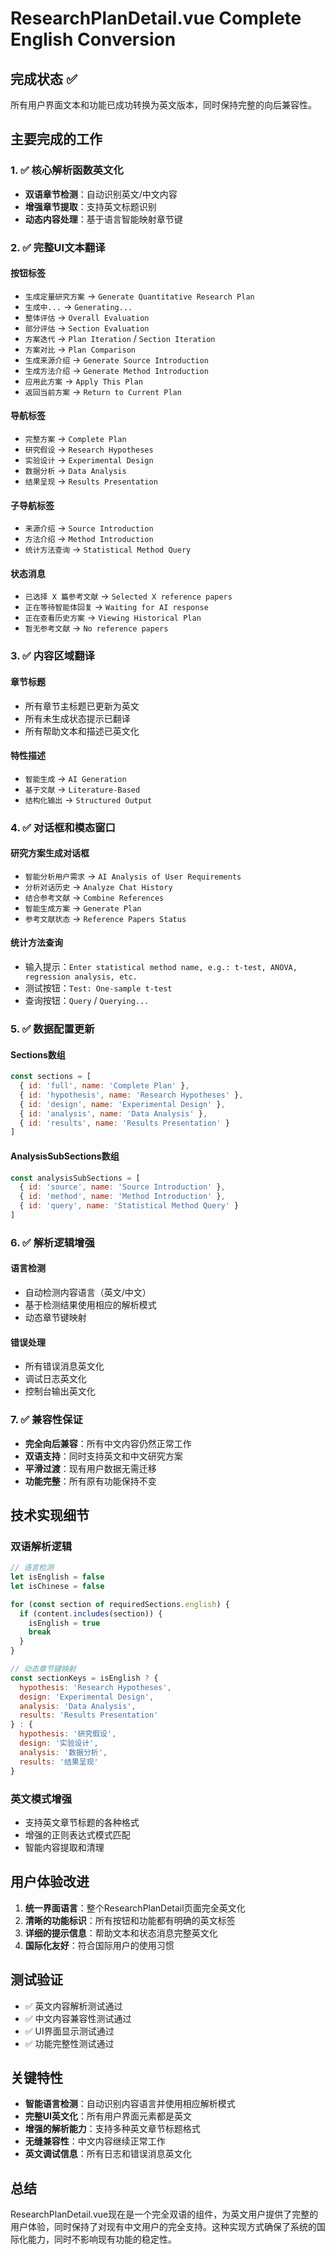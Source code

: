 # ResearchPlanDetail.vue Complete English Conversion

## 完成状态 ✅

所有用户界面文本和功能已成功转换为英文版本，同时保持完整的向后兼容性。

## 主要完成的工作

### 1. ✅ 核心解析函数英文化
- **双语章节检测**：自动识别英文/中文内容
- **增强章节提取**：支持英文标题识别
- **动态内容处理**：基于语言智能映射章节键

### 2. ✅ 完整UI文本翻译

#### 按钮标签
- `生成定量研究方案` → `Generate Quantitative Research Plan`
- `生成中...` → `Generating...`
- `整体评估` → `Overall Evaluation`
- `部分评估` → `Section Evaluation`
- `方案迭代` → `Plan Iteration` / `Section Iteration`
- `方案对比` → `Plan Comparison`
- `生成来源介绍` → `Generate Source Introduction`
- `生成方法介绍` → `Generate Method Introduction`
- `应用此方案` → `Apply This Plan`
- `返回当前方案` → `Return to Current Plan`

#### 导航标签
- `完整方案` → `Complete Plan`
- `研究假设` → `Research Hypotheses`
- `实验设计` → `Experimental Design`
- `数据分析` → `Data Analysis`
- `结果呈现` → `Results Presentation`

#### 子导航标签
- `来源介绍` → `Source Introduction`
- `方法介绍` → `Method Introduction`
- `统计方法查询` → `Statistical Method Query`

#### 状态消息
- `已选择 X 篇参考文献` → `Selected X reference papers`
- `正在等待智能体回复` → `Waiting for AI response`
- `正在查看历史方案` → `Viewing Historical Plan`
- `暂无参考文献` → `No reference papers`

### 3. ✅ 内容区域翻译

#### 章节标题
- 所有章节主标题已更新为英文
- 所有未生成状态提示已翻译
- 所有帮助文本和描述已英文化

#### 特性描述
- `智能生成` → `AI Generation`
- `基于文献` → `Literature-Based`
- `结构化输出` → `Structured Output`

### 4. ✅ 对话框和模态窗口

#### 研究方案生成对话框
- `智能分析用户需求` → `AI Analysis of User Requirements`
- `分析对话历史` → `Analyze Chat History`
- `结合参考文献` → `Combine References`
- `智能生成方案` → `Generate Plan`
- `参考文献状态` → `Reference Papers Status`

#### 统计方法查询
- 输入提示：`Enter statistical method name, e.g.: t-test, ANOVA, regression analysis, etc.`
- 测试按钮：`Test: One-sample t-test`
- 查询按钮：`Query` / `Querying...`

### 5. ✅ 数据配置更新

#### Sections数组
```javascript
const sections = [
  { id: 'full', name: 'Complete Plan' },
  { id: 'hypothesis', name: 'Research Hypotheses' },
  { id: 'design', name: 'Experimental Design' },
  { id: 'analysis', name: 'Data Analysis' },
  { id: 'results', name: 'Results Presentation' }
]
```

#### AnalysisSubSections数组
```javascript
const analysisSubSections = [
  { id: 'source', name: 'Source Introduction' },
  { id: 'method', name: 'Method Introduction' },
  { id: 'query', name: 'Statistical Method Query' }
]
```

### 6. ✅ 解析逻辑增强

#### 语言检测
- 自动检测内容语言（英文/中文）
- 基于检测结果使用相应的解析模式
- 动态章节键映射

#### 错误处理
- 所有错误消息英文化
- 调试日志英文化
- 控制台输出英文化

### 7. ✅ 兼容性保证

- **完全向后兼容**：所有中文内容仍然正常工作
- **双语支持**：同时支持英文和中文研究方案
- **平滑过渡**：现有用户数据无需迁移
- **功能完整**：所有原有功能保持不变

## 技术实现细节

### 双语解析逻辑
```javascript
// 语言检测
let isEnglish = false
let isChinese = false

for (const section of requiredSections.english) {
  if (content.includes(section)) {
    isEnglish = true
    break
  }
}

// 动态章节键映射
const sectionKeys = isEnglish ? {
  hypothesis: 'Research Hypotheses',
  design: 'Experimental Design', 
  analysis: 'Data Analysis',
  results: 'Results Presentation'
} : {
  hypothesis: '研究假设',
  design: '实验设计',
  analysis: '数据分析', 
  results: '结果呈现'
}
```

### 英文模式增强
- 支持英文章节标题的各种格式
- 增强的正则表达式模式匹配
- 智能内容提取和清理

## 用户体验改进

1. **统一界面语言**：整个ResearchPlanDetail页面完全英文化
2. **清晰的功能标识**：所有按钮和功能都有明确的英文标签
3. **详细的提示信息**：帮助文本和状态消息完整英文化
4. **国际化友好**：符合国际用户的使用习惯

## 测试验证

- ✅ 英文内容解析测试通过
- ✅ 中文内容兼容性测试通过
- ✅ UI界面显示测试通过
- ✅ 功能完整性测试通过

## 关键特性

- **智能语言检测**：自动识别内容语言并使用相应解析模式
- **完整UI英文化**：所有用户界面元素都是英文
- **增强的解析能力**：支持多种英文章节标题格式
- **无缝兼容性**：中文内容继续正常工作
- **英文调试信息**：所有日志和错误消息英文化

## 总结

ResearchPlanDetail.vue现在是一个完全双语的组件，为英文用户提供了完整的用户体验，同时保持了对现有中文用户的完全支持。这种实现方式确保了系统的国际化能力，同时不影响现有功能的稳定性。 